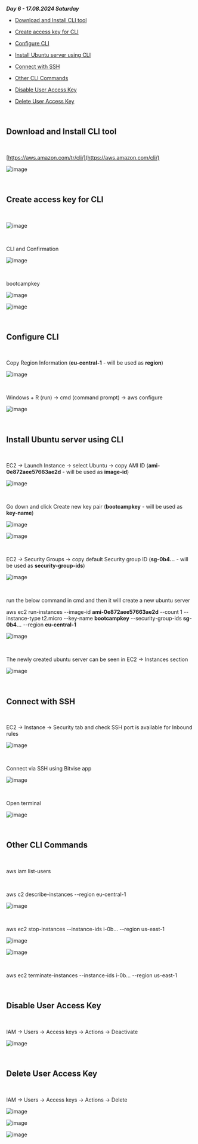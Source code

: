 _**Day 6 - 17.08.2024 Saturday**_


- [Download and Install CLI tool](#Download-and-Install-CLI-tool)

- [Create access key for CLI](#Create-access-key-for-CLI)

- [Configure CLI](#Configure-CLI)

- [Install Ubuntu server using CLI](#Install-Ubuntu-server-using-CLI)

- [Connect with SSH](#Connect-with-SSH)

- [Other CLI Commands](#Other-CLI-Commands)

- [Disable User Access Key](#Disable-User-Access-Key)

- [Delete User Access Key](#Delete-User-Access-Key)

<br>

## Download and Install CLI tool

<br>

[https://aws.amazon.com/tr/cli/](https://aws.amazon.com/cli/)

![image](https://github.com/user-attachments/assets/4d6c3a2b-e6b9-4ac9-9265-0d6d707eb08d)

<br>

## Create access key for CLI

<br>

![image](https://github.com/user-attachments/assets/54b44643-39fa-4eab-a4f4-3aeab800b233)

<br>

CLI and Confirmation

![image](https://github.com/user-attachments/assets/26ae94c3-89eb-48b4-abc0-a9b3a543fc59)

<br>

bootcampkey

![image](https://github.com/user-attachments/assets/0c7a67e9-ef91-4909-9da5-2faa256b19a8)

![image](https://github.com/user-attachments/assets/b3ff330a-3c7a-4363-a79b-ae545eb3238d)

<br>

## Configure CLI

<br>

Copy Region Information (**eu-central-1** - will be used as **region**)

![image](https://github.com/user-attachments/assets/63cb5ccc-7a0c-4570-9c1e-1125131f63f4)

<br>

Windows + R (run) -> cmd (command prompt) -> aws configure

![image](https://github.com/user-attachments/assets/278a4291-41da-4ea3-bef1-78c09c6a99f6)

<br>

## Install Ubuntu server using CLI

<br>

EC2 -> Launch Instance -> select Ubuntu -> copy AMI ID (**ami-0e872aee57663ae2d** - will be used as **image-id**)

![image](https://github.com/user-attachments/assets/4fabe313-cd62-4412-9d50-c8a99c20b0c9)

<br>

Go down and click Create new key pair (**bootcampkey** - will be used as **key-name**)

![image](https://github.com/user-attachments/assets/ba0374af-47f4-4166-9c09-baede78149ca)

![image](https://github.com/user-attachments/assets/e912db05-02b0-4c6e-a963-58cfa4bfe40c)

<br>

EC2 -> Security Groups -> copy default Security group ID (**sg-0b4...** - will be used as **security-group-ids**)

![image](https://github.com/user-attachments/assets/025a147b-6c5c-40e1-82ae-cf252702c825)

<br>

run the below command in cmd and then it will create a new ubuntu server

aws ec2 run-instances --image-id **ami-0e872aee57663ae2d** --count 1 --instance-type t2.micro --key-name **bootcampkey** --security-group-ids **sg-0b4...** --region **eu-central-1**

![image](https://github.com/user-attachments/assets/fca7b929-ee92-46e0-a0ce-0efeebee4fc4)

<br>

The newly created ubuntu server can be seen in EC2 -> Instances section

![image](https://github.com/user-attachments/assets/621e0d60-4144-44dc-98f6-2926a511d6cb)

<br>

## Connect with SSH

<br>

EC2 -> Instance -> Security tab and check SSH port is available for Inbound rules

![image](https://github.com/user-attachments/assets/819564bd-eaee-43cf-999d-8d7525de354d)

<br>

Connect via SSH using Bitvise app

![image](https://github.com/user-attachments/assets/6fd433b9-78cc-4753-a714-0db5a25e5c80)

<br>

Open terminal

![image](https://github.com/user-attachments/assets/737041d6-24e0-4421-8991-34253222cee4)

<br>

## Other CLI Commands

<br>

aws iam list-users

<br>

aws c2 describe-instances --region eu-central-1

![image](https://github.com/user-attachments/assets/d3d3d06e-99a6-4b55-bfbb-df51e707c040)

<br>

aws ec2 stop-instances --instance-ids i-0b... --region us-east-1

![image](https://github.com/user-attachments/assets/5c7924e6-62f7-45f4-9bb6-f5b4f1c34964)

![image](https://github.com/user-attachments/assets/7561874c-a6c4-44d0-84fe-797bb8fdcff0)

<br>

aws ec2 terminate-instances --instance-ids i-0b... --region us-east-1

<br>

## Disable User Access Key

<br>

IAM → Users → Access keys → Actions → Deactivate

![image](https://github.com/user-attachments/assets/dbee9de1-6575-4bb0-a459-b48159779576)

<br>

## Delete User Access Key

<br>

IAM → Users → Access keys → Actions → Delete

![image](https://github.com/user-attachments/assets/b7538985-3288-44f3-9a05-5a8e8fe487c0)

![image](https://github.com/user-attachments/assets/e5c8404b-6b71-4e46-945c-ff5a6a9afb49)

![image](https://github.com/user-attachments/assets/42fdcfa0-02d4-4bea-b969-e3303991baae)
